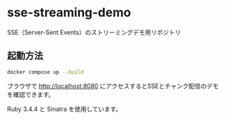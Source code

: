 # sse-streaming-demo
SSE（Server-Sent Events）のストリーミングデモ用リポジトリ

## 起動方法

```bash
docker compose up --build
```

ブラウザで [http://localhost:8080](http://localhost:8080) にアクセスするとSSEとチャンク配信のデモを確認できます。

Ruby 3.4.4 と Sinatra を使用しています。

